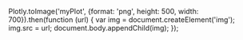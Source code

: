 Plotly.toImage('myPlot', {format: 'png', height: 500, width: 700}).then(function (url) {
  var img = document.createElement('img');
  img.src = url;
  document.body.appendChild(img);
});



